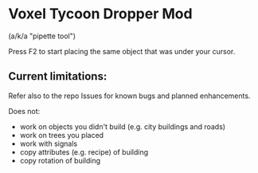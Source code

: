 ﻿Voxel Tycoon Dropper Mod
========================

(a/k/a "pipette tool")

Press F2
to start placing
the same object
that was under your cursor.

Current limitations:
--------------------

Refer also to the repo Issues
for known bugs and planned enhancements.

Does not:
* work on objects you didn't build (e.g. city buildings and roads)
* work on trees you placed
* work with signals
* copy attributes (e.g. recipe) of building
* copy rotation of building

